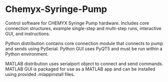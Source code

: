 # Chemyx-Syringe-Pump
Control software for CHEMYX Syringe Pump hardware. Includes core connection structures, example single-step and multi-step runs, interactive GUI, and instructions.

Python distribution contains core connection module that connects to pump and sends using PySerial. 
Python GUI uses PyQT5 and must be run within a Python environment.

MATLAB distribution uses serialport object to connect and send commands.
MATLAB GUI is packaged for use as a MATLAB app and can be installed using provided .mlappinstall files.
